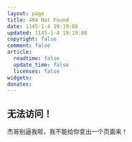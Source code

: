 ```yaml
---
layout: page
title: 404 Not Found
date: 1145-1-4 19:19:08
updated: 1145-1-4 19:19:08
copyright: false
comment: false
article:
  readtime: false
  update_time: false
  licenses: false
widgets: 
donates: 
---
```


## 无法访问！
杰哥别逼我啦，我不能给你变出一个页面来！